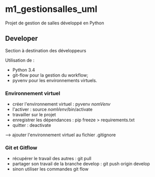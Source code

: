 # m1_gestionsalles_uml
Projet de gestion de salles développé en Python

## Developer
Section à destination des développeurs

Utilisation de :
- Python 3.4
- git-flow pour la gestion du workflow;
- pyvenv pour les environnements virtuels.

### Environnement virtuel
- créer l'environnement virtuel : pyvenv _nomVenv_
- l'activer : source _nomVenv_/bin/activate
- travailler sur le projet
- enregistrer les dépendances : pip freeze > requirements.txt
- quitter : deactivate

--> ajouter l'environnement virtuel au fichier .gitignore

### Git et Gitflow
- récupérer le travail des autres : git pull
- partager son travail de la branche develop : git push origin develop
- sinon utiliser les commandes git flow

